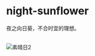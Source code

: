 # night-sunflower

<p>夜之向日葵，不合时宜的理想。</p>
<br/>
<img src="image/素晴日2.jpg" alt="素晴日2" style="display:block;margin-left: auto;margin-right: auto;">
<br/>
